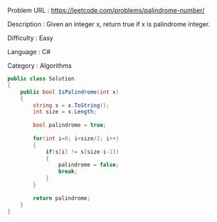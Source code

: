 Problem URL : https://leetcode.com/problems/palindrome-number/

Description :
  Given an integer x, return true if x is palindrome integer.
  
Difficulty : Easy

Language : C#

Category : Algorithms 


```c#
public class Solution 
{
    public bool IsPalindrome(int x)
    {
        string s = x.ToString();
        int size = s.Length;
        
        bool palindrome = true;
        
        for(int i=0; i<size/2; i++)
        {
            if(s[i] != s[size-i-1])
            {
                palindrome = false;
                break;
            }
        }
        
        return palindrome;
    }
}
```
